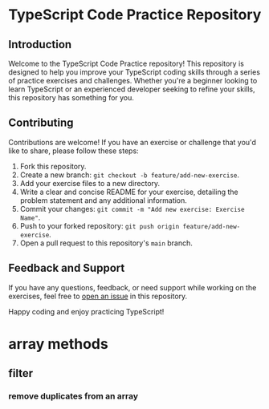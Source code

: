 # TypeScript Code Practice Repository

## Introduction

Welcome to the TypeScript Code Practice repository! This repository is designed to help you improve your TypeScript coding skills through a series of practice exercises and challenges. Whether you're a beginner looking to learn TypeScript or an experienced developer seeking to refine your skills, this repository has something for you.

## Contributing

Contributions are welcome! If you have an exercise or challenge that you'd like to share, please follow these steps:

1. Fork this repository.
2. Create a new branch: `git checkout -b feature/add-new-exercise`.
3. Add your exercise files to a new directory.
4. Write a clear and concise README for your exercise, detailing the problem statement and any additional information.
5. Commit your changes: `git commit -m "Add new exercise: Exercise Name"`.
6. Push to your forked repository: `git push origin feature/add-new-exercise`.
7. Open a pull request to this repository's `main` branch.

## Feedback and Support

If you have any questions, feedback, or need support while working on the exercises, feel free to [open an issue](https://github.com/your-username/typescript-code-practice/issues) in this repository.

Happy coding and enjoy practicing TypeScript!

# array methods
## filter
### remove duplicates from an array
